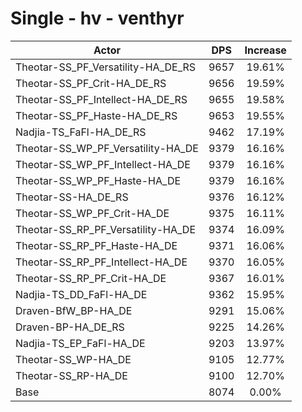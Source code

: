 # Single - hv - venthyr
| Actor | DPS | Increase |
|---|:---:|:---:|
|Theotar-SS_PF_Versatility-HA_DE_RS|9657|19.61%|
|Theotar-SS_PF_Crit-HA_DE_RS|9656|19.59%|
|Theotar-SS_PF_Intellect-HA_DE_RS|9655|19.58%|
|Theotar-SS_PF_Haste-HA_DE_RS|9653|19.55%|
|Nadjia-TS_FaFl-HA_DE_RS|9462|17.19%|
|Theotar-SS_WP_PF_Versatility-HA_DE|9379|16.16%|
|Theotar-SS_WP_PF_Intellect-HA_DE|9379|16.16%|
|Theotar-SS_WP_PF_Haste-HA_DE|9379|16.16%|
|Theotar-SS-HA_DE_RS|9376|16.12%|
|Theotar-SS_WP_PF_Crit-HA_DE|9375|16.11%|
|Theotar-SS_RP_PF_Versatility-HA_DE|9374|16.09%|
|Theotar-SS_RP_PF_Haste-HA_DE|9371|16.06%|
|Theotar-SS_RP_PF_Intellect-HA_DE|9370|16.05%|
|Theotar-SS_RP_PF_Crit-HA_DE|9367|16.01%|
|Nadjia-TS_DD_FaFl-HA_DE|9362|15.95%|
|Draven-BfW_BP-HA_DE|9291|15.06%|
|Draven-BP-HA_DE_RS|9225|14.26%|
|Nadjia-TS_EP_FaFl-HA_DE|9203|13.97%|
|Theotar-SS_WP-HA_DE|9105|12.77%|
|Theotar-SS_RP-HA_DE|9100|12.70%|
|Base|8074|0.00%|
